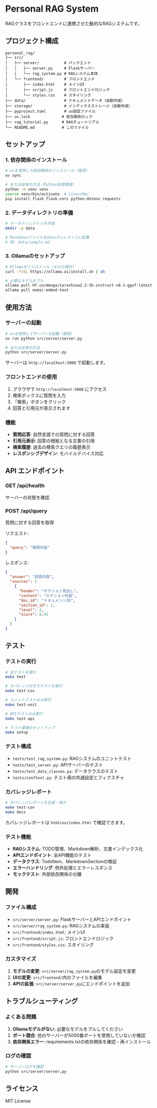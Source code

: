 # Personal RAG System

RAGクラスをフロントエンドに連携させた動的なRAGシステムです。

## プロジェクト構成

```
personal_rag/
├── src/
│   ├── server/           # バックエンド
│   │   ├── server.py     # Flaskサーバー
│   │   └── rag_system.py # RAGシステム本体
│   └── frontend/         # フロントエンド
│       ├── index.html    # メインUI
│       ├── script.js     # フロントエンドロジック
│       └── styles.css    # スタイリング
├── data/                 # ドキュメントデータ（自動作成）
├── storage/              # インデックスストレージ（自動作成）
├── pyproject.toml        # uv設定ファイル
├── uv.lock              # 依存関係ロック
├── rag_tutorial.py      # RAGチュートリアル
└── README.md            # このファイル
```

## セットアップ

### 1. 依存関係のインストール

```bash
# uvを使用した依存関係のインストール（推奨）
uv sync

# または従来の方法（Python仮想環境）
python -m venv venv
source venv/bin/activate  # Linux/Mac
pip install flask flask-cors python-dotenv requests
```

### 2. データディレクトリの準備

```bash
# データディレクトリを作成
mkdir -p data

# Markdownファイルをdataディレクトリに配置
# 例: data/sample.md
```

### 3. Ollamaのセットアップ

```bash
# Ollamaをインストール（まだの場合）
curl -fsSL https://ollama.ai/install.sh | sh

# 必要なモデルをプル
ollama pull hf.co/mmnga/sarashina2.2-3b-instruct-v0.1-gguf:latest
ollama pull nomic-embed-text
```

## 使用方法

### サーバーの起動

```bash
# uvを使用してサーバーを起動（推奨）
uv run python src/server/server.py

# または従来の方法
python src/server/server.py
```

サーバーは `http://localhost:5000` で起動します。

### フロントエンドの使用

1. ブラウザで `http://localhost:5000` にアクセス
2. 検索ボックスに質問を入力
3. 「検索」ボタンをクリック
4. 回答と引用元が表示されます

### 機能

- **質問応答**: 自然言語での質問に対する回答
- **引用元表示**: 回答の根拠となる文書の引用
- **検索履歴**: 過去の検索クエリの履歴表示
- **レスポンシブデザイン**: モバイルデバイス対応

## API エンドポイント

### GET /api/health
サーバーの状態を確認

### POST /api/query
質問に対する回答を取得

リクエスト:
```json
{
  "query": "質問内容"
}
```

レスポンス:
```json
{
  "answer": "回答内容",
  "sources": [
    {
      "header": "セクション見出し",
      "content": "セクション内容",
      "doc_id": "ドキュメントID",
      "section_id": 1,
      "level": 2,
      "score": 0.95
    }
  ]
}
```

## テスト

### テストの実行

```bash
# 全テストを実行
make test

# カバレッジ付きでテストを実行
make test-cov

# ユニットテストのみ実行
make test-unit

# APIテストのみ実行
make test-api

# テスト環境のセットアップ
make setup
```

### テスト構成

- `tests/test_rag_system.py`: RAGシステムのユニットテスト
- `tests/test_server.py`: APIサーバーのテスト
- `tests/test_data_classes.py`: データクラスのテスト
- `tests/conftest.py`: テスト用の共通設定とフィクスチャ

### カバレッジレポート

```bash
# カバレッジレポートを生成・表示
make test-cov
make docs
```

カバレッジレポートは `htmlcov/index.html` で確認できます。

### テスト機能

- **RAGシステム**: TODO管理、Markdown解析、文書インデックス化
- **APIエンドポイント**: 全API機能のテスト
- **データクラス**: TodoItem、MarkdownSectionの検証
- **エラーハンドリング**: 例外処理とエラーレスポンス
- **モックテスト**: 外部依存関係の分離

## 開発

### ファイル構成

- `src/server/server.py`: FlaskサーバーとAPIエンドポイント
- `src/server/rag_system.py`: RAGシステムの実装
- `src/frontend/index.html`: メインUI
- `src/frontend/script.js`: フロントエンドロジック
- `src/frontend/styles.css`: スタイリング

### カスタマイズ

1. **モデルの変更**: `src/server/rag_system.py`のモデル設定を変更
2. **UIの変更**: `src/frontend/`内のファイルを編集
3. **APIの拡張**: `src/server/server.py`にエンドポイントを追加

## トラブルシューティング

### よくある問題

1. **Ollamaモデルがない**: 必要なモデルをプルしてください
2. **ポート競合**: 他のサーバーが5000番ポートを使用していないか確認
3. **依存関係エラー**: requirements.txtの依存関係を確認・再インストール

### ログの確認

```bash
# サーバーログを確認
python src/server/server.py
```

## ライセンス

MIT License

